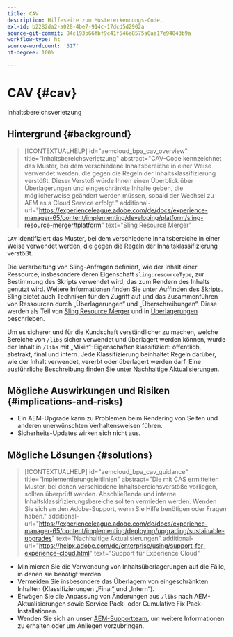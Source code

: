 ```yaml
---
title: CAV
description: Hilfeseite zum Mustererkennungs-Code.
exl-id: b2282da2-a028-4be7-914c-17dcd5d2902a
source-git-commit: 84c193b66fbf9c41f546e8575a0aa17e94043b9a
workflow-type: ht
source-wordcount: '317'
ht-degree: 100%

---
```


# CAV {#cav}

Inhaltsbereichsverletzung

## Hintergrund {#background}

>[!CONTEXTUALHELP]
>id="aemcloud_bpa_cav_overview"
>title="Inhaltsbereichsverletzung"
>abstract="CAV-Code kennzeichnet das Muster, bei dem verschiedene Inhaltsbereiche in einer Weise verwendet werden, die gegen die Regeln der Inhaltsklassifizierung verstößt. Dieser Verstoß würde Ihnen einen Überblick über Überlagerungen und eingeschränkte Inhalte geben, die möglicherweise geändert werden müssen, sobald der Wechsel zu AEM as a Cloud Service erfolgt."
>additional-url="https://experienceleague.adobe.com/de/docs/experience-manager-65/content/implementing/developing/platform/sling-resource-merger#platform" text="Sling Resource Merger"

`CAV` identifiziert das Muster, bei dem verschiedene Inhaltsbereiche in einer Weise verwendet werden, die gegen die Regeln der Inhaltsklassifizierung verstößt.

Die Verarbeitung von Sling-Anfragen definiert, wie der Inhalt einer Ressource, insbesondere deren Eigenschaft `sling:resourceType`, zur Bestimmung des Skripts verwendet wird, das zum Rendern des Inhalts genutzt wird. Weitere Informationen finden Sie unter [Auffinden des Skripts](https://experienceleague.adobe.com/de/docs/experience-manager-65/content/implementing/developing/introduction/the-basics#locating-the-script). Sling bietet auch Techniken für den Zugriff auf und das Zusammenführen von Ressourcen durch „Überlagerungen“ und „Überschreibungen“. Diese werden als Teil von [Sling Resource Merger](https://experienceleague.adobe.com/de/docs/experience-manager-65/content/implementing/developing/platform/sling-resource-merger) und in [Überlagerungen](https://experienceleague.adobe.com/de/docs/experience-manager-65/content/implementing/developing/platform/overlays) beschrieben.

Um es sicherer und für die Kundschaft verständlicher zu machen, welche Bereiche von `/libs` sicher verwendet und überlagert werden können, wurde der Inhalt in `/libs` mit „Mixin“-Eigenschaften klassifiziert: öffentlich, abstrakt, final und intern. Jede Klassifizierung beinhaltet Regeln darüber, wie der Inhalt verwendet, vererbt oder überlagert werden darf. Eine ausführliche Beschreibung finden Sie unter [Nachhaltige Aktualisierungen](https://experienceleague.adobe.com/de/docs/experience-manager-65/content/implementing/deploying/upgrading/sustainable-upgrades).

## Mögliche Auswirkungen und Risiken {#implications-and-risks}

* Ein AEM-Upgrade kann zu Problemen beim Rendering von Seiten und anderen unerwünschten Verhaltensweisen führen.
* Sicherheits-Updates wirken sich nicht aus.

## Mögliche Lösungen {#solutions}

>[!CONTEXTUALHELP]
>id="aemcloud_bpa_cav_guidance"
>title="Implementierungsleitlinien"
>abstract="Die mit CAS ermittelten Muster, bei denen verschiedene Inhaltsbereichsverstöße vorliegen, sollten überprüft werden. Abschließende und interne Inhaltsklassifizierungsbereiche sollten vermieden werden. Wenden Sie sich an den Adobe-Support, wenn Sie Hilfe benötigen oder Fragen haben."
>additional-url="https://experienceleague.adobe.com/de/docs/experience-manager-65/content/implementing/deploying/upgrading/sustainable-upgrades" text="Nachhaltige Aktualisierungen"
>additional-url="https://helpx.adobe.com/de/enterprise/using/support-for-experience-cloud.html" text="Support für Experience Cloud"

* Minimieren Sie die Verwendung von Inhaltsüberlagerungen auf die Fälle, in denen sie benötigt werden.
* Vermeiden Sie insbesondere das Überlagern von eingeschränkten Inhalten (Klassifizierungen „Final“ und „Intern“).
* Erwägen Sie die Anpassung von Änderungen aus `/libs` nach AEM-Aktualisierungen sowie Service Pack- oder Cumulative Fix Pack-Installationen.
* Wenden Sie sich an unser [AEM-Supportteam](https://helpx.adobe.com/de/enterprise/using/support-for-experience-cloud.html), um weitere Informationen zu erhalten oder um Anliegen vorzubringen.
